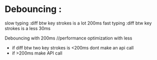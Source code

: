 # Debouncing :

slow typing :diff btw key strokes is a lot 200ms
fast typing :diff btw key strokes is a less 30ms

Debouncing with 200ms
//performance optimization with less

- if diff btw two key strokes is <200ms dont make an api call
- if >200ms make API call
